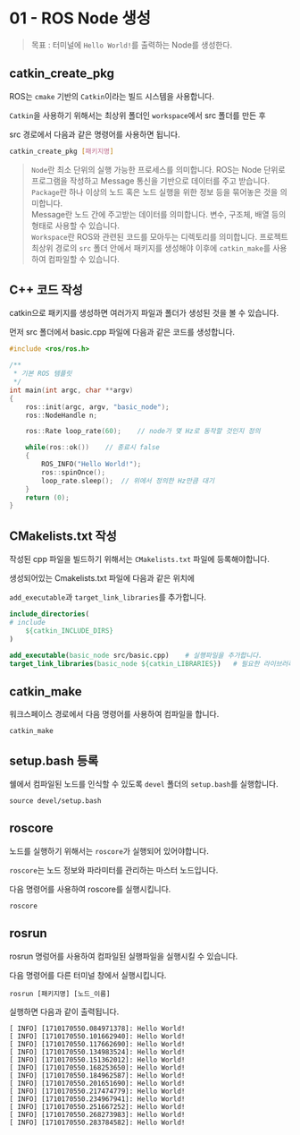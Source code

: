 # 01 - ROS Node 생성

> 목표 : 터미널에 `Hello World!`를 출력하는 Node를 생성한다.

## catkin_create_pkg

ROS는 `cmake` 기반의 `Catkin`이라는 빌드 시스템을 사용합니다.

`Catkin`을 사용하기 위해서는 최상위 폴더인 `workspace`에서 src 폴더를 만든 후

src 경로에서 다음과 같은 명령어를 사용하면 됩니다.

```bash
catkin_create_pkg [패키지명]
```

> `Node`란 최소 단위의 실행 가능한 프로세스를 의미합니다. ROS는 Node 단위로 프로그램을 작성하고 Message 통신을 기반으로 데이터를 주고 받습니다.  
> `Package`란 하나 이상의 노드 혹은 노드 실행을 위한 정보 등을 묶어놓은 것을 의미합니다.  
> Message란 노드 간에 주고받는 데이터를 의미합니다. 변수, 구조체, 배열 등의 형태로 사용할 수 있습니다.  
> `Workspace`란 ROS와 관련된 코드를 모아두는 디렉토리를 의미합니다. 프로젝트 최상위 경로의 `src` 폴더 안에서 패키지를 생성해야 이후에 `catkin_make`를 사용하여 컴파일할 수 있습니다.

## C++ 코드 작성

catkin으로 패키지를 생성하면 여러가지 파일과 폴더가 생성된 것을 볼 수 있습니다.

먼저 src 폴더에서 basic.cpp 파일에 다음과 같은 코드를 생성합니다.

```C++
#include <ros/ros.h>

/**
 * 기본 ROS 템플릿
 */
int main(int argc, char **argv)
{
	ros::init(argc, argv, "basic_node");
	ros::NodeHandle n;

	ros::Rate loop_rate(60);	// node가 몇 Hz로 동작할 것인지 정의

	while(ros::ok())	// 종료시 false
	{
		ROS_INFO("Hello World!");
		ros::spinOnce();
		loop_rate.sleep();	// 위에서 정의한 Hz만큼 대기
	}
	return (0);
}
```

## CMakelists.txt 작성

작성된 cpp 파일을 빌드하기 위해서는 `CMakelists.txt` 파일에 등록해야합니다.

생성되어있는 Cmakelists.txt 파일에 다음과 같은 위치에

`add_executable`과 `target_link_libraries`를 추가합니다.

```cmake
include_directories(
# include
	${catkin_INCLUDE_DIRS}
)

add_executable(basic_node src/basic.cpp)	# 실행파일을 추가합니다.
target_link_libraries(basic_node ${catkin_LIBRARIES})	# 필요한 라이브러리를 가져옵니다.
```

## catkin_make

워크스페이스 경로에서 다음 명령어를 사용하여 컴파일을 합니다.

```shell
catkin_make
```

## setup.bash 등록

쉘에서 컴파일된 노드를 인식할 수 있도록 `devel` 폴더의 `setup.bash`를 실행합니다.

```shell
source devel/setup.bash
```

## roscore

노드를 실행하기 위해서는 `roscore`가 실행되어 있어야합니다.

`roscore`는 노드 정보와 파라미터를 관리하는 마스터 노드입니다.

다음 명령어를 사용하여 roscore를 실행시킵니다.

```
roscore
```

## rosrun

rosrun 명렁어를 사용하여 컴파일된 실행파일을 실행시킬 수 있습니다.

다음 명령어를 다른 터미널 창에서 실행시킵니다.

```
rosrun [패키지명] [노드_이름]
```

실행하면 다음과 같이 출력됩니다.

```shell
[ INFO] [1710170550.084971378]: Hello World!
[ INFO] [1710170550.101662940]: Hello World!
[ INFO] [1710170550.117662690]: Hello World!
[ INFO] [1710170550.134983524]: Hello World!
[ INFO] [1710170550.151362012]: Hello World!
[ INFO] [1710170550.168253650]: Hello World!
[ INFO] [1710170550.184962587]: Hello World!
[ INFO] [1710170550.201651690]: Hello World!
[ INFO] [1710170550.217474779]: Hello World!
[ INFO] [1710170550.234967941]: Hello World!
[ INFO] [1710170550.251667252]: Hello World!
[ INFO] [1710170550.268273983]: Hello World!
[ INFO] [1710170550.283784582]: Hello World!
```
